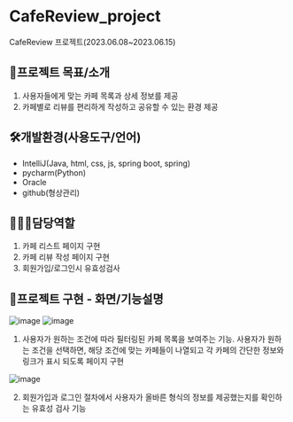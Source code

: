 # CafeReview_project
CafeReview 프로젝트(2023.06.08~2023.06.15)

## 📗프로젝트 목표/소개
1. 사용자들에게 맞는 카페 목록과 상세 정보를 제공
2. 카페별로 리뷰를 편리하게 작성하고 공유할 수 있는 환경 제공

## 🛠개발환경(사용도구/언어)
- IntelliJ(Java, html, css, js, spring boot, spring)
- pycharm(Python)
- Oracle
- github(형상관리)

## 👩🏻‍💻담당역할
1. 카페 리스트 페이지 구현
2. 카페 리뷰 작성 페이지 구현
3. 회원가입/로그인시 유효성검사

   
## 📝프로젝트 구현 - 화면/기능설명
![image](https://github.com/SYE12345/CafeReview_project/assets/129352928/b22e1b31-d3f7-489d-be63-8b8c44a7f826) ![image](https://github.com/SYE12345/CafeReview_project/assets/129352928/3f510770-fa45-46fd-9464-a29d3c6ad90e)


1. 사용자가 원하는 조건에 따라 필터링된 카페 목록을 보여주는 기능. 사용자가 원하는 조건을 선택하면, 해당 조건에 맞는 카페들이 나열되고 각 카페의 간단한 정보와 링크가 표시 되도록 페이지 구현


![image](https://github.com/SYE12345/CafeReview_project/assets/129352928/cb8c946f-2597-4d0b-ad45-606388f85cda)

2. 회원가입과 로그인 절차에서 사용자가 올바른 형식의 정보를 제공했는지를 확인하는 유효성 검사 기능
